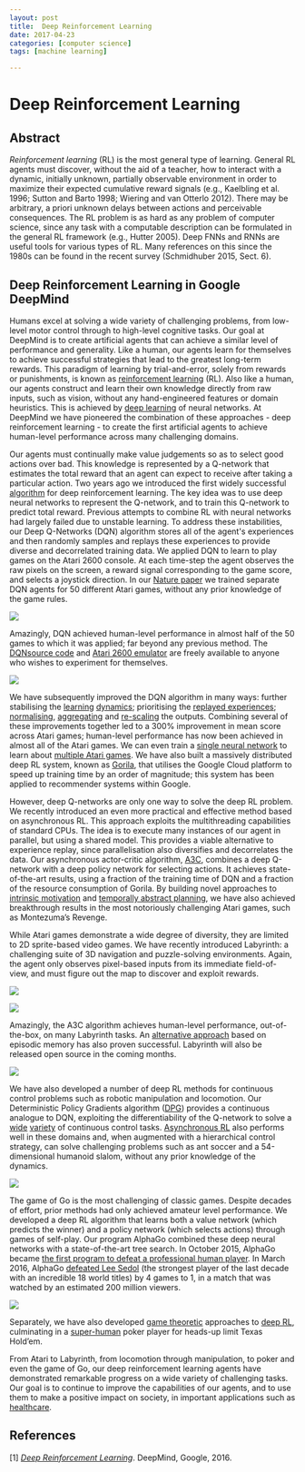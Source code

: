 ```yaml
---
layout: post
title:  Deep Reinforcement Learning
date: 2017-04-23
categories: [computer science]
tags: [machine learning]

---
```



# Deep Reinforcement Learning

## Abstract 

*Reinforcement learning* (RL) is the most general type of learning. General RL agents must discover, without the aid of a teacher, how to interact with a dynamic, initially unknown, partially observable environment in order to maximize their expected cumulative reward signals (e.g., Kaelbling et al. 1996; Sutton and Barto 1998; Wiering and van Otterlo 2012). There may be arbitrary, a priori unknown delays between actions and perceivable consequences. The RL problem is as hard as any problem of computer science, since any task with a computable description can be formulated in the general RL framework (e.g., Hutter 2005). Deep FNNs and RNNs are useful tools for various types of RL. Many references on this since the 1980s can be found in the recent survey (Schmidhuber 2015, Sect. 6).

## Deep Reinforcement Learning in Google DeepMind

Humans excel at solving a wide variety of challenging problems, from low-level motor control through to high-level cognitive tasks. Our goal at DeepMind is to create artificial agents that can achieve a similar level of performance and generality. Like a human, our agents learn for themselves to achieve successful strategies that lead to the greatest long-term rewards. This paradigm of learning by trial-and-error, solely from rewards or punishments, is known as [reinforcement learning](https://en.wikipedia.org/wiki/Reinforcement_learning) (RL).
Also like a human, our agents construct and learn their own knowledge directly from raw inputs, such as vision, without any hand-engineered features or domain heuristics. This is achieved by [deep learning](https://en.wikipedia.org/wiki/Deep_learning) of neural networks. At DeepMind we have pioneered the combination of these approaches - deep reinforcement learning - to create the first artificial agents to achieve human-level performance across many challenging domains.

Our agents must continually make value judgements so as to select good actions over bad. This knowledge is represented by a Q-network that estimates the total reward that an agent can expect to receive after taking a particular action. Two years ago we introduced the first widely successful [algorithm](http://arxiv.org/pdf/1312.5602.pdf) for deep
reinforcement learning. The key idea was to use deep neural networks to represent the Q-network, and to train this Q-network to predict total reward. Previous attempts to combine RL with neural networks had largely failed due to unstable learning. To address these instabilities, our Deep Q-Networks (DQN) algorithm stores all of the agent's experiences and then randomly samples and replays these experiences to provide diverse and decorrelated training data. We applied DQN to learn to play games on the Atari 2600 console. At each time-step the agent observes the raw pixels on the screen, a reward signal corresponding to the game score, and selects a joystick direction. In our [Nature paper](https://storage.googleapis.com/deepmind-data/assets/papers/DeepMindNature14236Paper.pdf) we trained separate DQN agents for 50 different Atari games, without any prior knowledge of the game rules.

![](https://storage.googleapis.com/deepmind-live-cms/images/Mnih_Fig3_R3%2520SM.width-400_nxiXBlA.png)

Amazingly, DQN achieved human-level performance in almost half of the 50 games to which it was applied; far beyond any previous method. The [DQNsource code](https://sites.google.com/a/deepmind.com/dqn/) and [Atari 2600 emulator](http://stella.sourceforge.net/) are freely available to anyone who wishes to experiment for themselves.

![](https://storage.googleapis.com/deepmind-live-cms/images/Breakout.width-320_vazpVjX.png)

We have subsequently improved the DQN algorithm in many ways: further stabilising the [learning](http://arxiv.org/pdf/1509.06461) [dynamics](http://arxiv.org/pdf/1512.04860); prioritising the [replayed experiences](http://arxiv.org/pdf/1511.05952.pdf); [normalising](http://arxiv.org/pdf/1511.06581), [aggregating](http://arxiv.org/pdf/1602.04621) and
[re-scaling](http://arxiv.org/pdf/1602.07714) the outputs. Combining several of these improvements together led to a 300% improvement in mean score across Atari games; human-level performance has now been achieved in almost all of the Atari games. We can even train a [single neural network](http://jmlr.org/proceedings/papers/v37/schaul15.pdf) to learn
about [multiple Atari games](http://arxiv.org/pdf/1511.06295). We have also built a massively distributed deep RL system, known as [Gorila](https://8109f4a4-a-62cb3a1a-s-sites.googlegroups.com/site/deeplearning2015/1.pdf?attachauth=ANoY7coDLGNh08PYPVtc6s86hnYKRd-u_rcqYWAlLgilFKOVYP1mDJi0MR8Wf2-5UM261X1V8kRFF-5zM9FHKcMhGc5B3A50_8IWuTGGPw6n38udZypcVwN0IspGasgBuxAO1e7oi2vJfUrq4m7s-OxqlNTZVo3R6P1myydUC6PWnkovtHTDzOAyROSFrVsvrorK2QUn7DN00z4jUZ8jZPX1-nddjMqXw%3D%3D&attredirects=2), that utilises the Google Cloud platform to speed up training time by an order of magnitude; this system has been applied to recommender systems within Google.

However, deep Q-networks are only one way to solve the deep RL problem. We recently introduced an even more practical and effective method based on asynchronous RL. This approach exploits the multithreading capabilities of standard CPUs. The idea is to execute many instances of our agent in parallel, but using a shared model. This provides a viable alternative to experience replay, since parallelisation also diversifies and decorrelates the data. Our asynchronous actor-critic algorithm, [A3C](http://arxiv.org/pdf/1602.01783), combines a deep Q-network with a deep policy network for selecting actions. It achieves state-of-the-art results, using a fraction of the training time of DQN and a fraction of the resource consumption of Gorila. By building novel approaches to [intrinsic motivation](https://arxiv.org/abs/1606.01868) and [temporally abstract planning](http://arxiv.org/pdf/1606.04695), we have also achieved breakthrough results in the most notoriously challenging Atari games, such as Montezuma’s Revenge.

While Atari games demonstrate a wide degree of diversity, they are limited to 2D sprite-based video games. We have recently introduced Labyrinth: a challenging suite of 3D navigation and puzzle-solving environments. Again, the agent only observes pixel-based inputs from its immediate field-of-view, and must figure out the map to discover and exploit rewards.

![](https://storage.googleapis.com/deepmind-live-cms/images/SpaceInvaders.width-320_q9iLF15.png)

![](https://storage.googleapis.com/deepmind-live-cms/images/Labyrinth%2520Medley_sm.width-400_YPOs7vz.jpg)

Amazingly, the A3C algorithm achieves human-level performance, out-of-the-box, on many Labyrinth tasks. An [alternative
approach](https://arxiv.org/pdf/1606.04460) based on episodic memory has also proven successful. Labyrinth will also be released open source in the coming months.


![](https://storage.googleapis.com/deepmind-live-cms/images/Labyrinth.width-320_mWAoIlK.png)

We have also developed a number of deep RL methods for continuous control problems such as robotic manipulation and locomotion. Our Deterministic Policy Gradients algorithm ([DPG](http://jmlr.org/proceedings/papers/v32/silver14.pdf)) provides a continuous analogue to DQN, exploiting the differentiability of the Q-network to solve a [wide](http://arxiv.org/pdf/1509.02971) [variety](http://arxiv.org/pdf/1510.09142) of continuous control tasks. [Asynchronous RL](http://arxiv.org/pdf/1602.01783) also performs well in these domains and, when augmented with a hierarchical control strategy, can solve challenging problems such as ant soccer and a 54-dimensional humanoid slalom, without any prior knowledge of the dynamics.

![](https://storage.googleapis.com/deepmind-live-cms/images/AntSoccer.width-320_wuJWGgT.png)

The game of Go is the most challenging of classic games. Despite decades of effort, prior methods had only achieved amateur level performance. We developed a deep RL algorithm that learns both a value network (which predicts the winner) and a policy network (which selects actions) through games of self-play. Our program AlphaGo combined these deep neural networks with a state-of-the-art tree search. In October 2015, AlphaGo became [the first program to defeat a professional human player](http://www.nature.com/nature/journal/v529/n7587/full/nature16961.html). In March 2016, AlphaGo [defeated Lee Sedol](https://deepmind.com/alpha-go) (the strongest player of the last decade with an incredible 18 world titles) by 4 games to 1, in a match that was watched by an estimated 200 million viewers.

![](https://storage.googleapis.com/deepmind-live-cms/images/A26U3069.width-400_IOlum5D.jpg)

Separately, we have also developed [game theoretic](http://jmlr.org/proceedings/papers/v37/heinrich15.pdf) approaches to [deep RL](https://arxiv.org/pdf/1603.01121), culminating in a [super-human](http://www.aaai.org/ocs/index.php/IJCAI/IJCAI15/paper/view/11230/10741) poker player for heads-up limit Texas Hold’em.

From Atari to Labyrinth, from locomotion through manipulation, to poker and even the game of Go, our deep reinforcement learning agents have demonstrated remarkable progress on a wide variety of challenging tasks. Our goal is to continue to improve the capabilities of our agents, and to use them to make a positive impact on society, in important applications such as [healthcare](https://deepmind.com/health).

## References
[1] [*Deep Reinforcement Learning*](https://deepmind.com/blog/deep-reinforcement-learning/). DeepMind, Google, 2016.
